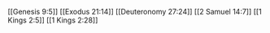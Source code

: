 [[Genesis 9:5]]
[[Exodus 21:14]]
[[Deuteronomy 27:24]]
[[2 Samuel 14:7]]
[[1 Kings 2:5]]
[[1 Kings 2:28]]
